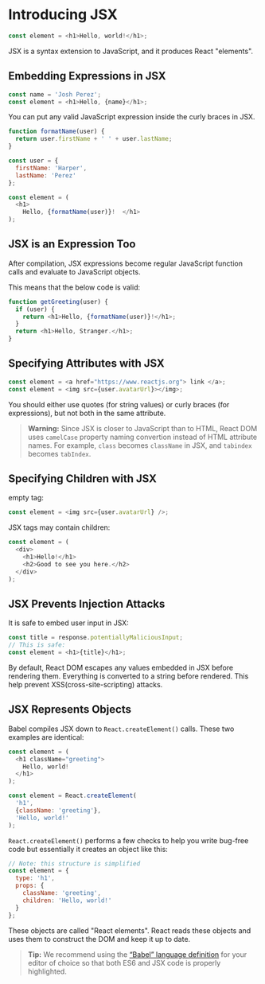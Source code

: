 # Introducing JSX

```js
const element = <h1>Hello, world!</h1>;
```
JSX is a syntax extension to JavaScript, and it produces React "elements".

## Embedding Expressions in JSX
```js
const name = 'Josh Perez';
const element = <h1>Hello, {name}</h1>;
```
You can put any valid JavaScript expression inside the curly braces in JSX.
```js
function formatName(user) {
  return user.firstName + ' ' + user.lastName;
}

const user = {
  firstName: 'Harper',
  lastName: 'Perez'
};

const element = (
  <h1>
    Hello, {formatName(user)}!  </h1>
);
```

## JSX is an Expression Too
After compilation, JSX expressions become regular JavaScript function calls and evaluate to JavaScript objects.

This means that the below code is valid:
```js
function getGreeting(user) {
  if (user) {
    return <h1>Hello, {formatName(user)}!</h1>;  
  }
  return <h1>Hello, Stranger.</h1>;
}
```

## Specifying Attributes with JSX
```js
const element = <a href="https://www.reactjs.org"> link </a>;
const element = <img src={user.avatarUrl}></img>;
```
You should either use quotes (for string values) or curly braces (for expressions), but not both in the same attribute.

> **Warning:**
> Since JSX is closer to JavaScript than to HTML, React DOM uses `camelCase` property naming convertion instead of HTML attribute names.
> For example, `class` becomes `className` in JSX, and `tabindex` becomes `tabIndex`.


## Specifying Children with JSX
empty tag:
```js
const element = <img src={user.avatarUrl} />;
```
JSX tags may contain children:
```js
const element = (
  <div>
    <h1>Hello!</h1>
    <h2>Good to see you here.</h2>
  </div>
);
```
## JSX Prevents Injection Attacks
It is safe to embed user input in JSX:
```js
const title = response.potentiallyMaliciousInput;
// This is safe:
const element = <h1>{title}</h1>;
```
By default, React DOM escapes any values embedded in JSX before rendering them. Everything is converted to a string before rendered. This help prevent XSS(cross-site-scripting) attacks.

## JSX Represents Objects
Babel compiles JSX down to `React.createElement()` calls.
These two examples are identical:
```js
const element = (
  <h1 className="greeting">
    Hello, world!
  </h1>
);
```
```js
const element = React.createElement(
  'h1',
  {className: 'greeting'},
  'Hello, world!'
);
```
`React.createElement()` performs a few checks to help you write bug-free code but essentially it creates an object like this:
```js
// Note: this structure is simplified
const element = {
  type: 'h1',
  props: {
    className: 'greeting',
    children: 'Hello, world!'
  }
};
```
These objects are called "React elements". React reads these objects and uses them to construct the DOM and keep it up to date.

> **Tip:**
> We recommend using the [“Babel” language definition](https://babeljs.io/docs/en/next/editors) for your editor of choice so that both ES6 and JSX code is properly highlighted.